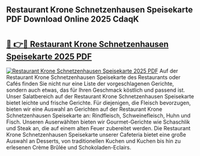## Restaurant Krone Schnetzenhausen Speisekarte PDF Download Online 2025 CdaqK

# <h2><a href="http://gc69zi.nevu.top/?p=Restaurant+Krone+Schnetzenhausen+Speisekarte">🔗 👉🔴 Restaurant Krone Schnetzenhausen Speisekarte 2025 PDF</a></h2>

[![Restaurant Krone Schnetzenhausen Speisekarte 2025 PDF](https://i.imgur.com/dBaPXMq.png)](http://gc69zi.nevu.top/?p=Restaurant+Krone+Schnetzenhausen+Speisekarte)
Auf der Restaurant Krone Schnetzenhausen Speisekarte des Restaurants oder Cafés finden Sie nicht nur eine Liste der vorgeschlagenen Gerichte, sondern auch etwas, das für Ihren Geschmack köstlich und passend ist. Unser Salatbereich auf der Restaurant Krone Schnetzenhausen Speisekarte bietet leichte und frische Gerichte. Für diejenigen, die Fleisch bevorzugen, bieten wir eine Auswahl an Gerichten auf der Restaurant Krone Schnetzenhausen Speisekarte an: Rindfleisch, Schweinefleisch, Huhn und Fisch. Unseren Auserwählten bieten wir Gourmet-Gerichte wie Schaschlik und Steak an, die auf einem alten Feuer zubereitet werden. Die Restaurant Krone Schnetzenhausen Speisekarte unserer Cafeteria bietet eine große Auswahl an Desserts, von traditionellen Kuchen und Kuchen bis hin zu erlesenen Crème Brûlée und Schokoladen-Eclairs.
